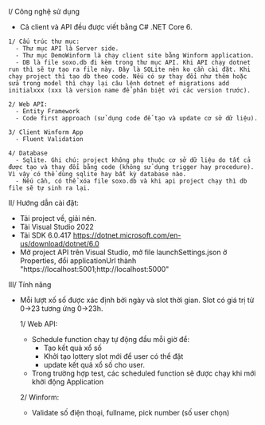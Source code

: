 I/ Công nghệ sử dụng
   - Cả client và API đều được viết bằng C# .NET Core 6.

    1/ Cấu trúc thư mục:
      - Thư mục API là Server side.
      - Thư mục DemoWinform là chạy client site bằng Winform application.
      - DB là file soxo.db đi kèm trong thư mục API. Khi API chạy dotnet run thì sẽ tự tạo ra file này. Đây là SQLite nên ko cần cài đặt. Khi chạy project thì tạo db theo code. Nếu có sự thay đổi như thêm hoặc sửa trong model thì chạy lại câu lệnh dotnet ef migrations add initialxxx (xxx là version name để phân biệt với các version trước).

    2/ Web API:
      - Entity Framework
      - Code first approach (sử dụng code để tạo và update cơ sở dữ liệu).
      
    3/ Client Winform App
      - Fluent Validation

    4/ Database
      - Sqlite. Ghi chú: project không phụ thuộc cơ sở dữ liệu do tất cả được tạo và thay đổi bằng code (không sử dụng trigger hay procedure). Vì vậy có thể dùng sqlite hay bất kỳ database nào.
      - Nếu cần, có thể xóa file soxo.db và khi api project chạy thì db file sẽ tự sinh ra lại.
   
II/ Hướng dẫn cài đặt:
  - Tải project về, giải nén.
  - Tải Visual Studio 2022
  - Tải SDK 6.0.417 https://dotnet.microsoft.com/en-us/download/dotnet/6.0
  - Mở project API trên Visual Studio, mở file launchSettings.json ở Properties, đổi applicationUrl thành "https://localhost:5001;http://localhost:5000"

III/ Tính năng
  - Mỗi lượt xố số được xác định bởi ngày và slot thời gian. Slot có giá trị từ 0->23 tương ứng 0->23h.

    1/ Web API:
     - Schedule function chạy tự động đầu mỗi giờ để:
        - Tạo kết quả xổ số
        - Khởi tạo lottery slot mới để user có thể đặt
        - update kết quả xổ số cho user.
     - Trong trường hợp test, các scheduled function sẽ được chạy khi mới khởi động Application

    2/ Winform:
     - Validate số điện thoại, fullname, pick number (số user chọn)
   

